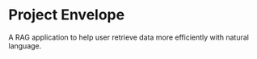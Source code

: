# Project Envelope

A RAG application to help user retrieve data more efficiently with natural language.
